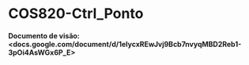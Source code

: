 # COS820-Ctrl_Ponto

#### Documento de visão: <docs.google.com/document/d/1eIycxREwJvj9Bcb7nvyqMBD2Reb1-3pOi4AsWGx6P_E>
